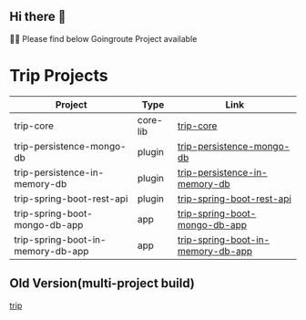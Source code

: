 ## Hi there 👋

🙋‍♀️ Please find below Goingroute Project available

# Trip Projects

| Project                             | Type       | Link                                |
|-------------------------------------|------------|-------------------------------------|
| trip-core                           | core-lib   | [trip-core](https://github.com/GoingRoute/trip-core)     |
| trip-persistence-mongo-db           | plugin     | [trip-persistence-mongo-db](https://github.com/GoingRoute/trip-persistence-mongo-db)   |
| trip-persistence-in-memory-db       | plugin     | [trip-persistence-in-memory-db](https://github.com/GoingRoute/trip-persistence-in-memory-db) |
| trip-spring-boot-rest-api           | plugin     | [trip-spring-boot-rest-api](https://github.com/GoingRoute/trip-spring-boot-rest-api)    |
| trip-spring-boot-mongo-db-app       | app        | [trip-spring-boot-mongo-db-app](https://github.com/GoingRoute/trip-spring-boot-mongo-db-app) |
| trip-spring-boot-in-memory-db-app   | app        | [trip-spring-boot-in-memory-db-app](https://github.com/GoingRoute/trip-spring-boot-in-memory-db-app) |

## Old Version(multi-project build)
[trip](https://github.com/GoingRoute/trip) 
